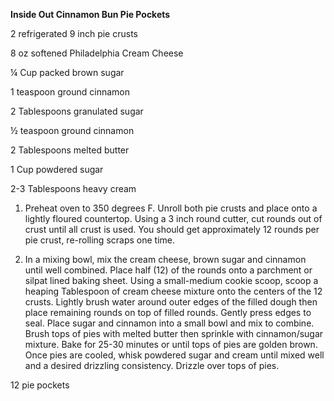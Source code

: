 **Inside Out Cinnamon Bun Pie Pockets**

2 refrigerated 9 inch pie crusts

8 oz softened Philadelphia Cream Cheese

¼ Cup packed brown sugar

1 teaspoon ground cinnamon

2 Tablespoons granulated sugar

½ teaspoon ground cinnamon

2 Tablespoons melted butter

1 Cup powdered sugar

2-3 Tablespoons heavy cream

1.  Preheat oven to 350 degrees F.  Unroll both pie crusts and place onto a lightly floured countertop.  Using a 3 inch round cutter, cut rounds out of crust until all crust is used.  You should get approximately 12 rounds per pie crust, re-rolling scraps one time.

2.  In a mixing bowl, mix the cream cheese, brown sugar and cinnamon until well combined.  Place half (12) of the rounds onto a parchment or silpat lined baking sheet.  Using a small-medium cookie scoop, scoop a heaping Tablespoon of cream cheese mixture onto the centers of the 12 crusts.  Lightly brush water around outer edges of the filled dough then place remaining rounds on top of filled rounds.  Gently press edges to seal.  Place sugar and cinnamon into a small bowl and mix to combine.  Brush tops of pies with melted butter then sprinkle with cinnamon/sugar mixture.  Bake for 25-30 minutes or until tops of pies are golden brown.  Once pies are cooled, whisk powdered sugar and cream until mixed well and a desired drizzling consistency.  Drizzle over tops of pies.

12 pie pockets